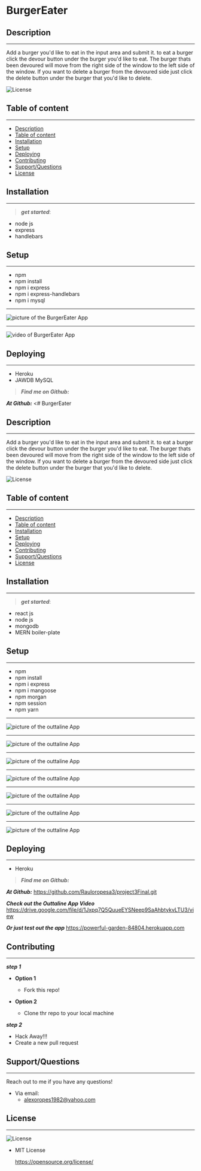 # BurgerEater

## Description

---

Add a burger you'd like to eat in the input area and submit it. to eat a burger click the devour button under the burger you'd like to eat. The burger thats been devoured will move from the right side of the window to the left side of the window. If you want to delete a burger from the devoured side just click the delete button under the burger that you'd like to delete.

![License](https://img.shields.io/badge/LICENSE-MIT-maroon)

## Table of content

---

- [Description](#description)
- [Table of content](#table-of-content)
- [Installation](#installation)
- [Setup](#setup)
- [Deploying](#deploying)
- [Contributing](#contributing)
- [Support/Questions](#supportquestions)
- [License](#license)

## Installation

---

> **_get started_**:

- node js
- express
- handlebars

## Setup

---

- npm
- npm install
- npm i express
- npm i express-handlebars
- npm i mysql

---

![picture of the BurgerEater App](burgerEater.png)

---

![video of BurgerEater App]()

## Deploying

---

- Heroku
- JAWDB MySQL

> **_Find me on Github:_**

**_At Github:_**
<# BurgerEater

## Description

---

Add a burger you'd like to eat in the input area and submit it. to eat a burger click the devour button under the burger you'd like to eat. The burger thats been devoured will move from the right side of the window to the left side of the window. If you want to delete a burger from the devoured side just click the delete button under the burger that you'd like to delete.

![License](https://img.shields.io/badge/LICENSE-MIT-maroon)

## Table of content

---

- [Description](#description)
- [Table of content](#table-of-content)
- [Installation](#installation)
- [Setup](#setup)
- [Deploying](#deploying)
- [Contributing](#contributing)
- [Support/Questions](#supportquestions)
- [License](#license)

## Installation

---

> **_get started_**:

- react js
- node js
- mongodb
- MERN boiler-plate

## Setup

---

- npm
- npm install
- npm i express
- npm i mangoose
- npm morgan
- npm session
- npm yarn

---

![picture of the outtaline App](outtline1.png)

---

![picture of the outtaline App](outtaline2.png)

---

![picture of the outtaline App](outtaline3.png)

---

![picture of the outtaline App](outtaline4.png)

---

![picture of the outtaline App](outtaline5.png)

---

![picture of the outtaline App](outtline6.png)

---

![picture of the outtaline App](outtline7.png)

## Deploying

---

- Heroku

> **_Find me on Github:_**

**_At Github:_**
<https://github.com/Rauloropesa3/project3Final.git>

**_Check out the Outtaline App Video_**
<https://drive.google.com/file/d/1Jxpq7Q5QuueEYSNeep9SaAhbtykvLTU3/view>

**_Or just test out the app_**
<https://powerful-garden-84804.herokuapp.com>

## Contributing

---

**_step 1_**

- **Option 1**

  - Fork this repo!

- **Option 2**
  - Clone thr repo to your local machine

**_step 2_**

- Hack Away!!!
- Create a new pull request

## Support/Questions

---

Reach out to me if you have any questions!

- Via email:
  - alexoropes1982@yahoo.com

## License

---

![License](https://img.shields.io/badge/LICENSE-MIT-maroon)

- MIT License

  <https://opensource.org/license/>

  >
